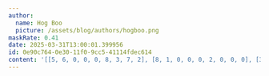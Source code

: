 ```yaml
---
author:
  name: Hog Boo
  picture: /assets/blog/authors/hogboo.png
maskRate: 0.41
date: 2025-03-31T13:00:01.399956
id: 0e90c764-0e30-11f0-9cc5-41114fdec614
content: '[[5, 6, 0, 0, 0, 8, 3, 7, 2], [8, 1, 0, 0, 0, 2, 0, 0, 0], [3, 7, 2, 6, 0, 0, 0, 9, 8], [0, 4, 3, 8, 9, 5, 6, 0, 0], [7, 8, 5, 1, 0, 0, 9, 0, 0], [0, 0, 6, 4, 0, 7, 5, 8, 3], [0, 0, 0, 0, 6, 1, 0, 0, 9], [9, 5, 0, 2, 4, 3, 0, 6, 0], [6, 3, 1, 7, 8, 0, 2, 0, 5]]'
---
```

